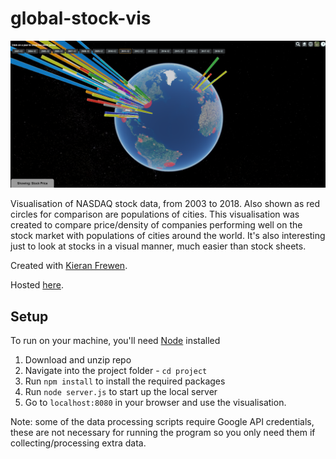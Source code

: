 # global-stock-vis
![Example Image](img/main.png)


Visualisation of NASDAQ stock data, from 2003 to 2018. Also shown as red circles for comparison are populations of cities.
This visualisation was created to compare price/density of companies performing well on the stock market with populations of cities around the world. It's also interesting just to look at stocks in a visual manner, much easier than stock sheets.

Created with [Kieran Frewen](https://github.com/kfrewen).

Hosted [here](https://basedrhys.github.io/global-stock-vis/).

## Setup
To run on your machine, you'll need [Node](https://nodejs.org/en/) installed

1. Download and unzip repo
1. Navigate into the project folder - `cd project` 
2. Run `npm install` to install the required packages
3. Run `node server.js` to start up the local server
4. Go to `localhost:8080` in your browser and use the visualisation.

Note: some of the data processing scripts require Google API credentials, these are not necessary for running the program so you only need them if collecting/processing extra data.